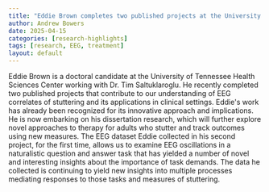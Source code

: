 ```yaml
---
title: "Eddie Brown completes two published projects at the University of Tennessee Health Sciences Center and begins his dissertation work"
author: Andrew Bowers
date: 2025-04-15
categories: [research-highlights]
tags: [research, EEG, treatment]
layout: default
---
```

Eddie Brown is a doctoral candidate at the University of Tennessee Health Sciences Center working with Dr. Tim Saltuklaroglu. He recently completed two published projects that contribute to our understanding of EEG correlates of stuttering and its applications in clinical settings. Eddie's work has already been recognized for its innovative approach and implications. He is now embarking on his dissertation research, which will further explore novel approaches to therapy for adults who stutter and track outcomes using new measures. The EEG dataset Eddie collected in his second project, for the first time, allows us to examine EEG oscillations in a naturalistic question and answer task that has yielded a number of novel and interesting insights about the importance of task demands. The data he collected is continuing to yield new insights into multiple processes mediating responses to those tasks and measures of stuttering.

